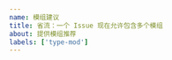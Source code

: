 ```yaml
---
name: 模组建议
title: 省流：一个 Issue 现在允许包含多个模组
about: 提供模组推荐
labels: ['type-mod']
---
```


<!--Forge 1.20.1（存疑）-->
<!--请给出特定版本的链接，做一个有树脂的提案者-->
<!--模组如果有必要修改配置文件请说明-->

